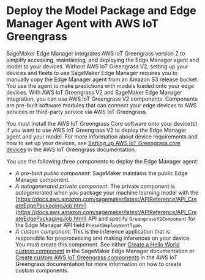 # Deploy the Model Package and Edge Manager Agent with AWS IoT Greengrass<a name="edge-greengrass"></a>

SageMaker Edge Manager integrates AWS IoT Greengrass version 2 to simplify accessing, maintaining, and deploying the Edge Manager agent and model to your devices\. Without AWS IoT Greengrass V2, setting up your devices and fleets to use SageMaker Edge Manager requires you to manually copy the Edge Manager agent from an Amazon S3 release bucket\. You use the agent to make predictions with models loaded onto your edge devices\. With AWS IoT Greengrass V2 and SageMaker Edge Manager integration, you can use AWS IoT Greengrass V2 components\. Components are pre\-built software modules that can connect your edge devices to AWS services or third\-party service via AWS IoT Greengrass\.

You must install the AWS IoT Greengrass Core software onto your device\(s\) if you want to use AWS IoT Greengrass V2 to deploy the Edge Manager agent and your model\. For more information about device requirements and how to set up your devices, see [Setting up AWS IoT Greengrass core devices](https://docs.aws.amazon.com/greengrass/v2/developerguide/setting-up.html) in the AWS IoT Greengrass documentation\.

You use the following three components to deploy the Edge Manager agent:
+ *A pre\-built public component*: SageMaker maintains the public Edge Manager component\.
+ *A autogenerated private component*: The private component is autogenerated when you package your machine learning model with the [https://docs.aws.amazon.com/sagemaker/latest/APIReference/API_CreateEdgePackagingJob.html](https://docs.aws.amazon.com/sagemaker/latest/APIReference/API_CreateEdgePackagingJob.html) API and specify `GreengrassV2Component` for the Edge Manager API field `PresetDeploymentType`\.
+ *A custom component*: This is the inference application that is responsible for preprocessing and making inferences on your device\. You must create this component\. See either [Create a Hello World custom component](edge-greengrass-custom-component.md#edge-greengrass-create-custom-component-how) in the SageMaker Edge Manager documentation or [Create custom AWS IoT Greengrass components](https://docs.aws.amazon.com/greengrass/v2/developerguide/create-components.html) in the AWS IoT Greengrass documentation for more information on how to create custom components\.